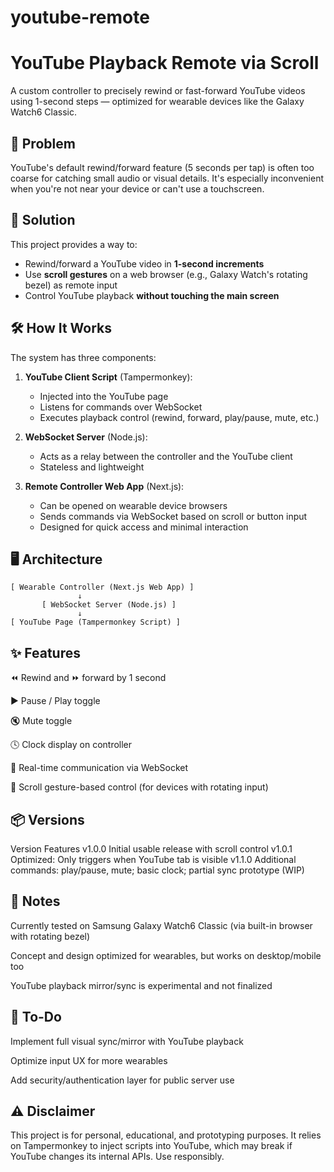 # youtube-remote
# YouTube Playback Remote via Scroll

A custom controller to precisely rewind or fast-forward YouTube videos using 1-second steps — optimized for wearable devices like the Galaxy Watch6 Classic.

## 🚩 Problem

YouTube's default rewind/forward feature (5 seconds per tap) is often too coarse for catching small audio or visual details. It's especially inconvenient when you're not near your device or can't use a touchscreen.

## 🎯 Solution

This project provides a way to:
- Rewind/forward a YouTube video in **1-second increments**
- Use **scroll gestures** on a web browser (e.g., Galaxy Watch's rotating bezel) as remote input
- Control YouTube playback **without touching the main screen**

## 🛠️ How It Works

The system has three components:

1. **YouTube Client Script** (Tampermonkey):
   - Injected into the YouTube page
   - Listens for commands over WebSocket
   - Executes playback control (rewind, forward, play/pause, mute, etc.)

2. **WebSocket Server** (Node.js):
   - Acts as a relay between the controller and the YouTube client
   - Stateless and lightweight

3. **Remote Controller Web App** (Next.js):
   - Can be opened on wearable device browsers
   - Sends commands via WebSocket based on scroll or button input
   - Designed for quick access and minimal interaction

## 🖥️ Architecture

```text
[ Wearable Controller (Next.js Web App) ]
               ↓
       [ WebSocket Server (Node.js) ]
               ↓
[ YouTube Page (Tampermonkey Script) ]
```

## ✨ Features
⏪ Rewind and ⏩ forward by 1 second

▶️ Pause / Play toggle

🔇 Mute toggle

🕓 Clock display on controller

🔁 Real-time communication via WebSocket

🔄 Scroll gesture-based control (for devices with rotating input)

## 📦 Versions
Version	Features
v1.0.0	Initial usable release with scroll control
v1.0.1	Optimized: Only triggers when YouTube tab is visible
v1.1.0	Additional commands: play/pause, mute; basic clock; partial sync prototype (WIP)

## 🧪 Notes
Currently tested on Samsung Galaxy Watch6 Classic (via built-in browser with rotating bezel)

Concept and design optimized for wearables, but works on desktop/mobile too

YouTube playback mirror/sync is experimental and not finalized

## 🚧 To-Do
Implement full visual sync/mirror with YouTube playback

Optimize input UX for more wearables

Add security/authentication layer for public server use

## ⚠️ Disclaimer
This project is for personal, educational, and prototyping purposes. It relies on Tampermonkey to inject scripts into YouTube, which may break if YouTube changes its internal APIs. Use responsibly.